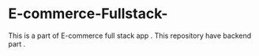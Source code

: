 # E-commerce-Fullstack-
This is a part of E-commerce full stack app . This repository have backend part .
